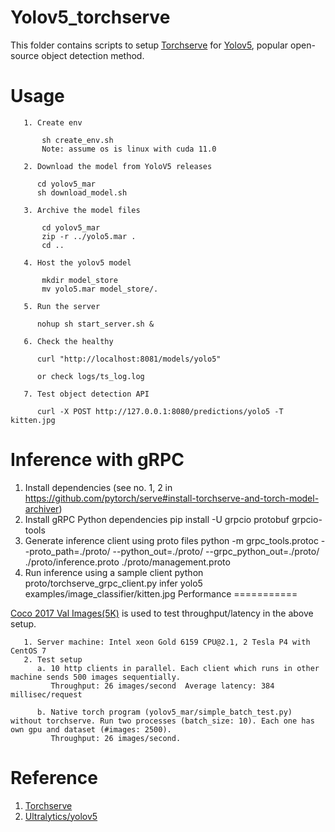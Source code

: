 Yolov5_torchserve
====

This folder contains scripts to setup [Torchserve](https://github.com/pytorch/serve) for [Yolov5](https://github.com/ultralytics/yolov5), popular open-source object detection method.

Usage
===========

       1. Create env

           sh create_env.sh
           Note: assume os is linux with cuda 11.0 

       2. Download the model from YoloV5 releases
          
          cd yolov5_mar
          sh download_model.sh

       3. Archive the model files

           cd yolov5_mar
           zip -r ../yolo5.mar .
           cd ..

       4. Host the yolov5 model

           mkdir model_store
           mv yolo5.mar model_store/.

       5. Run the server
          
          nohup sh start_server.sh &

       6. Check the healthy
         
          curl "http://localhost:8081/models/yolo5"

          or check logs/ts_log.log

       7. Test object detection API

          curl -X POST http://127.0.0.1:8080/predictions/yolo5 -T kitten.jpg

Inference with gRPC
==========
   1. Install dependencies (see no. 1, 2 in https://github.com/pytorch/serve#install-torchserve-and-torch-model-archiver)
   2. Install gRPC Python dependencies
      pip install -U grpcio protobuf grpcio-tools
   3. Generate inference client using proto files
      python -m grpc_tools.protoc --proto_path=./proto/ --python_out=./proto/ --grpc_python_out=./proto/ ./proto/inference.proto ./proto/management.proto
   4. Run inference using a sample client 
      python proto/torchserve_grpc_client.py infer yolo5 examples/image_classifier/kitten.jpg
Performance
===========

[Coco 2017 Val Images(5K)](https://cocodataset.org/#download) is used to test throughput/latency in the above setup.

       1. Server machine: Intel xeon Gold 6159 CPU@2.1, 2 Tesla P4 with CentOS 7
       2. Test setup
          a. 10 http clients in parallel. Each client which runs in other machine sends 500 images sequentially. 
             Throughput: 26 images/second  Average latency: 384 millisec/request

          b. Native torch program (yolov5_mar/simple_batch_test.py) without torchserve. Run two processes (batch_size: 10). Each one has own gpu and dataset (#images: 2500). 
             Throughput: 26 images/second.
          
Reference
===========

1. [Torchserve](https://pytorch.org/serve/)
2. [Ultralytics/yolov5](https://github.com/ultralytics/yolov5)
